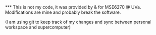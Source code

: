 *** This is not my code, it was provided by & for  MSE6270 @ UVa. Modifications are mine and probably break the software. 

(I am using git to keep track of my changes and sync between personal workspace and supercomputer)
